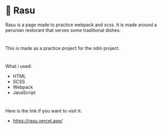 # 🍴 Rasu

Rasu is a page made to practice webpack and scss.
It is made around a perunian restorant that serves some traditional dishes.

#

This is made as a practice project for the odin project.

#

What i used:

- HTML
- SCSS
- Webpack
- JavaScript

#

Here is the link if you want to visit it:

- https://rasu.vercel.app/
